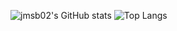 
![jmsb02's GitHub stats](https://github-readme-stats.vercel.app/api?username=jmsb02&show_icons=true&theme=radica)
![Top Langs](https://github-readme-stats.vercel.app/api/top-langs/?username=jmsb02&layout=compact)
